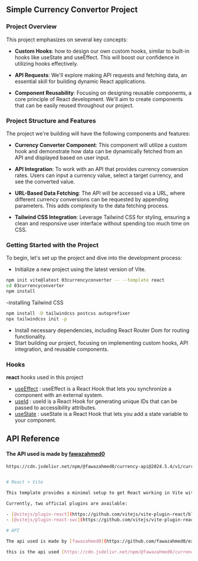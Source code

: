 
## **Simple Currency Convertor Project**

### **Project Overview**

This project emphasizes on several key concepts:

- **Custom Hooks**: how to design our own custom hooks, similar to built-in hooks like useState and useEffect. This will boost our confidence in utilizing hooks effectively.

- **API Requests**: We'll explore making API requests and fetching data, an essential skill for building dynamic React applications.

- **Component Reusability**: Focusing on designing reusable components, a core principle of React development. We'll aim to create components that can be easily reused throughout our project.

### **Project Structure and Features**

The project we're building will have the following components and features:

- **Currency Converter Component**: This component will utilize a custom hook and demonstrate how data can be dynamically fetched from an API and displayed based on user input.

- **API Integration**: To work with an API that provides currency conversion rates. Users can input a currency value, select a target currency, and see the converted value.

- **URL-Based Data Fetching**: The API will be accessed via a URL, where different currency conversions can be requested by appending parameters. This adds complexity to the data fetching process.

- **Tailwind CSS Integration**: Leverage Tailwind CSS for styling, ensuring a clean and responsive user interface without spending too much time on CSS.

### **Getting Started with the Project**

To begin, let's set up the project and dive into the development process:

- Initialize a new project using the latest version of Vite.
```bash
npm init vite@latest 03currencyconverter -- --template react
cd 03currencyconverter
npm install
```
-installing Tailwind CSS
```bash
npm install -D tailwindcss postcss autoprefixer
npx tailwindcss init -p
```
- Install necessary dependencies, including React Router Dom for routing functionality.
- Start building our project, focusing on implementing custom hooks, API integration, and reusable components.

### **Hooks**

**react** hooks used in this project

- [useEffect](https://react.dev/reference/react/useEffect) : useEffect is a React Hook that lets you synchronize a component with an external system.
- [useId](https://react.dev/reference/react/useId) : useId is a React Hook for generating unique IDs that can be passed to accessibility attributes.
- [useState](https://react.dev/reference/react/useState) : useState is a React Hook that lets you add a state variable to your component.

## API Reference

#### The API used is made by [fawazahmed0](https://github.com/fawazahmed0/exchange-api/blob/main/MIGRATION.md)

```bash
https://cdn.jsdelivr.net/npm/@fawazahmed0/currency-api@2024.5.4/v1/currencies/usd.json`


# React + Vite

This template provides a minimal setup to get React working in Vite with HMR and some ESLint rules.

Currently, two official plugins are available:

- [@vitejs/plugin-react](https://github.com/vitejs/vite-plugin-react/blob/main/packages/plugin-react/README.md) uses [Babel](https://babeljs.io/) for Fast Refresh
- [@vitejs/plugin-react-swc](https://github.com/vitejs/vite-plugin-react-swc) uses [SWC](https://swc.rs/) for Fast Refresh

# API

The api used is made by [fawazahmed0](https://github.com/fawazahmed0/exchange-api/blob/main/MIGRATION.md).

this is the api used [https://cdn.jsdelivr.net/npm/@fawazahmed0/currency-api@2024.5.4/v1/currencies/usd.json](https://cdn.jsdelivr.net/npm/@fawazahmed0/currency-api@2024.5.4/v1/currencies/usd.json)